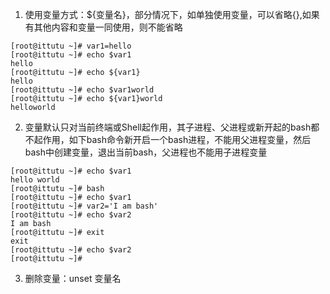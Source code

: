 1. 使用变量方式：${变量名}，部分情况下，如单独使用变量，可以省略{},如果有其他内容和变量一同使用，则不能省略
```
[root@ittutu ~]# var1=hello
[root@ittutu ~]# echo $var1
hello
[root@ittutu ~]# echo ${var1}
hello
[root@ittutu ~]# echo $var1world
[root@ittutu ~]# echo ${var1}world
helloworld
```
2. 变量默认只对当前终端或Shell起作用，其子进程、父进程或新开起的bash都不起作用，如下bash命令新开启一个bash进程，不能用父进程变量，然后bash中创建变量，退出当前bash，父进程也不能用子进程变量
```
[root@ittutu ~]# echo $var1
hello world
[root@ittutu ~]# bash
[root@ittutu ~]# echo $var1
[root@ittutu ~]# var2='I am bash'
[root@ittutu ~]# echo $var2
I am bash
[root@ittutu ~]# exit
exit
[root@ittutu ~]# echo $var2
[root@ittutu ~]# 
```
3. 删除变量：unset 变量名
